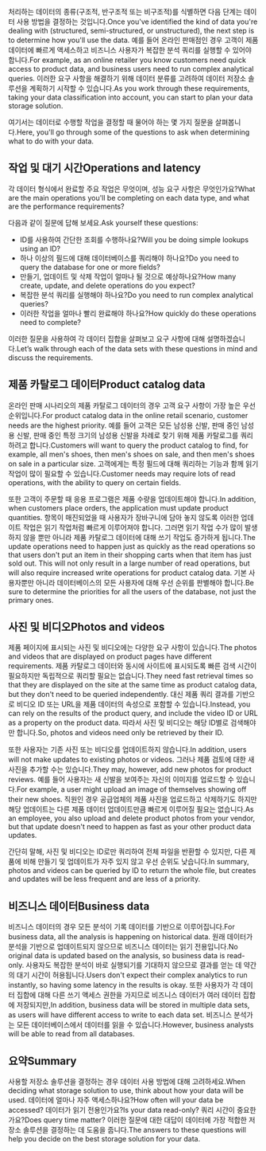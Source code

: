 <span data-ttu-id="051a2-101">처리하는 데이터의 종류(구조적, 반구조적 또는 비구조적)를 식별하면 다음 단계는 데이터 사용 방법을 결정하는 것입니다.</span><span class="sxs-lookup"><span data-stu-id="051a2-101">Once you've identified the kind of data you're dealing with (structured, semi-structured, or unstructured), the next step is to determine how you'll use the data.</span></span> <span data-ttu-id="051a2-102">예를 들어 온라인 판매점인 경우 고객이 제품 데이터에 빠르게 액세스하고 비즈니스 사용자가 복잡한 분석 쿼리를 실행할 수 있어야 합니다.</span><span class="sxs-lookup"><span data-stu-id="051a2-102">For example, as an online retailer you know customers need quick access to product data, and business users need to run complex analytical queries.</span></span> <span data-ttu-id="051a2-103">이러한 요구 사항을 해결하기 위해 데이터 분류를 고려하여 데이터 저장소 솔루션을 계획하기 시작할 수 있습니다.</span><span class="sxs-lookup"><span data-stu-id="051a2-103">As you work through these requirements, taking your data classification into account, you can start to plan your data storage solution.</span></span>

<span data-ttu-id="051a2-104">여기서는 데이터로 수행할 작업을 결정할 때 물어야 하는 몇 가지 질문을 살펴봅니다.</span><span class="sxs-lookup"><span data-stu-id="051a2-104">Here, you'll go through some of the questions to ask when determining what to do with your data.</span></span>

## <a name="operations-and-latency"></a><span data-ttu-id="051a2-105">작업 및 대기 시간</span><span class="sxs-lookup"><span data-stu-id="051a2-105">Operations and latency</span></span>

<span data-ttu-id="051a2-106">각 데이터 형식에서 완료할 주요 작업은 무엇이며, 성능 요구 사항은 무엇인가요?</span><span class="sxs-lookup"><span data-stu-id="051a2-106">What are the main operations you'll be completing on each data type, and what are the performance requirements?</span></span>

<span data-ttu-id="051a2-107">다음과 같이 질문에 답해 보세요.</span><span class="sxs-lookup"><span data-stu-id="051a2-107">Ask yourself these questions:</span></span>

* <span data-ttu-id="051a2-108">ID를 사용하여 간단한 조회를 수행하나요?</span><span class="sxs-lookup"><span data-stu-id="051a2-108">Will you be doing simple lookups using an ID?</span></span>
* <span data-ttu-id="051a2-109">하나 이상의 필드에 대해 데이터베이스를 쿼리해야 하나요?</span><span class="sxs-lookup"><span data-stu-id="051a2-109">Do you need to query the database for one or more fields?</span></span>
* <span data-ttu-id="051a2-110">만들기, 업데이트 및 삭제 작업이 얼마나 될 것으로 예상하나요?</span><span class="sxs-lookup"><span data-stu-id="051a2-110">How many create, update, and delete operations do you expect?</span></span>
* <span data-ttu-id="051a2-111">복잡한 분석 쿼리를 실행해야 하나요?</span><span class="sxs-lookup"><span data-stu-id="051a2-111">Do you need to run complex analytical queries?</span></span>
* <span data-ttu-id="051a2-112">이러한 작업을 얼마나 빨리 완료해야 하나요?</span><span class="sxs-lookup"><span data-stu-id="051a2-112">How quickly do these operations need to complete?</span></span>

<span data-ttu-id="051a2-113">이러한 질문을 사용하여 각 데이터 집합을 살펴보고 요구 사항에 대해 설명하겠습니다.</span><span class="sxs-lookup"><span data-stu-id="051a2-113">Let’s walk through each of the data sets with these questions in mind and discuss the requirements.</span></span>

## <a name="product-catalog-data"></a><span data-ttu-id="051a2-114">제품 카탈로그 데이터</span><span class="sxs-lookup"><span data-stu-id="051a2-114">Product catalog data</span></span>

<span data-ttu-id="051a2-115">온라인 판매 시나리오의 제품 카탈로그 데이터의 경우 고객 요구 사항이 가장 높은 우선 순위입니다.</span><span class="sxs-lookup"><span data-stu-id="051a2-115">For product catalog data in the online retail scenario, customer needs are the highest priority.</span></span> <span data-ttu-id="051a2-116">예를 들어 고객은 모든 남성용 신발, 판매 중인 남성용 신발, 판매 중인 특정 크기의 남성용 신발을 차례로 찾기 위해 제품 카탈로그를 쿼리하려고 합니다.</span><span class="sxs-lookup"><span data-stu-id="051a2-116">Customers will want to query the product catalog to find, for example, all men's shoes, then men's shoes on sale, and then men's shoes on sale in a particular size.</span></span> <span data-ttu-id="051a2-117">고객에게는 특정 필드에 대해 쿼리하는 기능과 함께 읽기 작업이 많이 필요할 수 있습니다.</span><span class="sxs-lookup"><span data-stu-id="051a2-117">Customer needs may require lots of read operations, with the ability to query on certain fields.</span></span>

<span data-ttu-id="051a2-118">또한 고객이 주문할 때 응용 프로그램은 제품 수량을 업데이트해야 합니다.</span><span class="sxs-lookup"><span data-stu-id="051a2-118">In addition, when customers place orders, the application must update product quantities.</span></span> <span data-ttu-id="051a2-119">항목이 매진되었을 때 사용자가 장바구니에 담아 놓지 않도록 이러한 업데이트 작업은 읽기 작업처럼 빠르게 이루어져야 합니다. 그러면 읽기 작업 수가 많이 발생하지 않을 뿐만 아니라 제품 카탈로그 데이터에 대해 쓰기 작업도 증가하게 됩니다.</span><span class="sxs-lookup"><span data-stu-id="051a2-119">The update operations need to happen just as quickly as the read operations so that users don't put an item in their shopping carts when that item has just sold out. This will not only result in a large number of read operations, but will also require increased write operations for product catalog data.</span></span> <span data-ttu-id="051a2-120">기본 사용자뿐만 아니라 데이터베이스의 모든 사용자에 대해 우선 순위를 판별해야 합니다.</span><span class="sxs-lookup"><span data-stu-id="051a2-120">Be sure to determine the priorities for all the users of the database, not just the primary ones.</span></span>

## <a name="photos-and-videos"></a><span data-ttu-id="051a2-121">사진 및 비디오</span><span class="sxs-lookup"><span data-stu-id="051a2-121">Photos and videos</span></span>

<span data-ttu-id="051a2-122">제품 페이지에 표시되는 사진 및 비디오에는 다양한 요구 사항이 있습니다.</span><span class="sxs-lookup"><span data-stu-id="051a2-122">The photos and videos that are displayed on product pages have different requirements.</span></span> <span data-ttu-id="051a2-123">제품 카탈로그 데이터와 동시에 사이트에 표시되도록 빠른 검색 시간이 필요하지만 독립적으로 쿼리할 필요는 없습니다.</span><span class="sxs-lookup"><span data-stu-id="051a2-123">They need fast retrieval times so that they are displayed on the site at the same time as product catalog data, but they don't need to be queried independently.</span></span> <span data-ttu-id="051a2-124">대신 제품 쿼리 결과를 기반으로 비디오 ID 또는 URL을 제품 데이터의 속성으로 포함할 수 있습니다.</span><span class="sxs-lookup"><span data-stu-id="051a2-124">Instead, you can rely on the results of the product query, and include the video ID or URL as a property on the product data.</span></span> <span data-ttu-id="051a2-125">따라서 사진 및 비디오는 해당 ID별로 검색해야만 합니다.</span><span class="sxs-lookup"><span data-stu-id="051a2-125">So, photos and videos need only be retrieved by their ID.</span></span>

<span data-ttu-id="051a2-126">또한 사용자는 기존 사진 또는 비디오를 업데이트하지 않습니다.</span><span class="sxs-lookup"><span data-stu-id="051a2-126">In addition, users will not make updates to existing photos or videos.</span></span> <span data-ttu-id="051a2-127">그러나 제품 검토에 대한 새 사진을 추가할 수는 있습니다.</span><span class="sxs-lookup"><span data-stu-id="051a2-127">They may, however, add new photos for product reviews.</span></span> <span data-ttu-id="051a2-128">예를 들어 사용자는 새 신발을 보여주는 자신의 이미지를 업로드할 수 있습니다.</span><span class="sxs-lookup"><span data-stu-id="051a2-128">For example, a user might upload an image of themselves showing off their new shoes.</span></span> <span data-ttu-id="051a2-129">직원인 경우 공급업체의 제품 사진을 업로드하고 삭제하기도 하지만 해당 업데이트는 다른 제품 데이터 업데이트만큼 빠르게 이루어질 필요는 없습니다.</span><span class="sxs-lookup"><span data-stu-id="051a2-129">As an employee, you also upload and delete product photos from your vendor, but that update doesn't need to happen as fast as your other product data updates.</span></span> 

<span data-ttu-id="051a2-130">간단히 말해, 사진 및 비디오는 ID로만 쿼리하여 전체 파일을 반환할 수 있지만, 다른 제품에 비해 만들기 및 업데이트가 자주 있지 않고 우선 순위도 낮습니다.</span><span class="sxs-lookup"><span data-stu-id="051a2-130">In summary, photos and videos can be queried by ID to return the whole file, but creates and updates will be less frequent and are less of a priority.</span></span>  

## <a name="business-data"></a><span data-ttu-id="051a2-131">비즈니스 데이터</span><span class="sxs-lookup"><span data-stu-id="051a2-131">Business data</span></span>

<span data-ttu-id="051a2-132">비즈니스 데이터의 경우 모든 분석이 기록 데이터를 기반으로 이루어집니다.</span><span class="sxs-lookup"><span data-stu-id="051a2-132">For business data, all the analysis is happening on historical data.</span></span> <span data-ttu-id="051a2-133">원래 데이터가 분석을 기반으로 업데이트되지 않으므로 비즈니스 데이터는 읽기 전용입니다.</span><span class="sxs-lookup"><span data-stu-id="051a2-133">No original data is updated based on the analysis, so business data is read-only.</span></span> <span data-ttu-id="051a2-134">사용자도 복잡한 분석이 바로 실행되기를 기대하지 않으므로 결과를 얻는 데 약간의 대기 시간이 허용됩니다.</span><span class="sxs-lookup"><span data-stu-id="051a2-134">Users don't expect their complex analytics to run instantly, so having some latency in the results is okay.</span></span> <span data-ttu-id="051a2-135">또한 사용자가 각 데이터 집합에 대해 다른 쓰기 액세스 권한을 가지므로 비즈니스 데이터가 여러 데이터 집합에 저장되지만,</span><span class="sxs-lookup"><span data-stu-id="051a2-135">In addition, business data will be stored in multiple data sets, as users will have different access to write to each data set.</span></span> <span data-ttu-id="051a2-136">비즈니스 분석가는 모든 데이터베이스에서 데이터를 읽을 수 있습니다.</span><span class="sxs-lookup"><span data-stu-id="051a2-136">However, business analysts will be able to read from all databases.</span></span>

## <a name="summary"></a><span data-ttu-id="051a2-137">요약</span><span class="sxs-lookup"><span data-stu-id="051a2-137">Summary</span></span>

<span data-ttu-id="051a2-138">사용할 저장소 솔루션을 결정하는 경우 데이터 사용 방법에 대해 고려하세요.</span><span class="sxs-lookup"><span data-stu-id="051a2-138">When deciding what storage solution to use, think about how your data will be used.</span></span> <span data-ttu-id="051a2-139">데이터에 얼마나 자주 액세스하나요?</span><span class="sxs-lookup"><span data-stu-id="051a2-139">How often will your data be accessed?</span></span> <span data-ttu-id="051a2-140">데이터가 읽기 전용인가요?</span><span class="sxs-lookup"><span data-stu-id="051a2-140">Is your data read-only?</span></span> <span data-ttu-id="051a2-141">쿼리 시간이 중요한가요?</span><span class="sxs-lookup"><span data-stu-id="051a2-141">Does query time matter?</span></span> <span data-ttu-id="051a2-142">이러한 질문에 대한 대답이 데이터에 가장 적합한 저장소 솔루션을 결정하는 데 도움을 줍니다.</span><span class="sxs-lookup"><span data-stu-id="051a2-142">The answers to these questions will help you decide on the best storage solution for your data.</span></span>